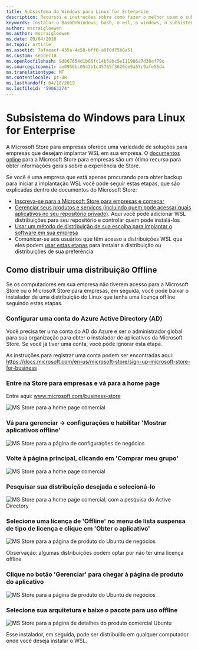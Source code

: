 ```yaml
---
title: Subsistema do Windows para Linux for Enterprise
description: Recursos e instruções sobre como fazer o melhor usam o subsistema Windows para Linux em um ambiente corporativo.
keywords: Instalar o BashOnWindows, bash, o wsl, o windows, o subsistema do windows para linux, windowssubsystem, ubuntu, debian, suse, windows 10, enterprise, implantação, offline, empacotamento, armazenamento, distribuição, instalação,
author: mscraigloewen
ms.author: mscraigloewen
ms.date: 09/04/2018
ms.topic: article
ms.assetid: 7afaeacf-435a-4e58-bff0-a9f0d75b8a51
ms.custom: seodec18
ms.openlocfilehash: 9d867654d1b66fc14b58bc5e111986a7d38ef79c
ms.sourcegitcommit: ae0956bc0543b1c45765f3620ce9a55c9afe55da
ms.translationtype: MT
ms.contentlocale: pt-BR
ms.lasthandoff: 04/18/2019
ms.locfileid: "59063274"
---
```

# <a name="windows-subsystem-for-linux-for-enterprise"></a>Subsistema do Windows para Linux for Enterprise

A Microsoft Store para empresas oferece uma variedade de soluções para empresas que desejam implantar WSL em sua empresa. O [documentos online](https://docs.microsoft.com/en-us/microsoft-store/) para a Microsoft Store para empresas são um ótimo recurso para obter informações gerais sobre a experiência de Store.

Se você é uma empresa que está apenas procurando para obter backup para iniciar a implantação WSL você pode seguir estas etapas, que são explicadas dentro de documentos do Microsoft Store:

* [Inscreva-se para a Microsoft Store para empresas e começar](https://docs.microsoft.com/en-us/microsoft-store/sign-up-microsoft-store-for-business-overview)
* [Gerenciar seus produtos e serviços (incluindo quem pode acessar quais aplicativos no seu repositório privado)](https://docs.microsoft.com/en-us/microsoft-store/manage-apps-microsoft-store-for-business-overview). Aqui você pode adicionar WSL distribuições para seu repositório e controlar quem pode instalá-los
* [Usar um método de distribuição de sua escolha para implantar o software em sua empresa](https://docs.microsoft.com/en-us/microsoft-store/distribute-apps-to-your-employees-microsoft-store-for-business)
* Comunicar-se aos usuários que têm acesso a distribuições WSL que eles podem [usar estas etapas](https://docs.microsoft.com/en-us/windows/wsl/install-win10) para instalar a distribuição ou distribuições de sua preferência 

## <a name="how-to-distribute-a-distro-offline"></a>Como distribuir uma distribuição Offline

Se os computadores em sua empresa não tiverem acesso para a Microsoft Store ou o Microsoft Store para empresas, em seguida, você pode baixar o instalador de uma distribuição do Linux que tenha uma licença offline seguindo estas etapas. 

### <a name="set-up-an-azure-active-directory-ad-account"></a>Configurar uma conta do Azure Active Directory (AD) 

Você precisa ter uma conta do AD do Azure e ser o administrador global para sua organização para obter o instalador de aplicativos da Microsoft Store. Se você já tiver uma conta, você pode ignorar esta etapa.

As instruções para registrar uma conta podem ser encontradas aqui: https://docs.microsoft.com/en-us/microsoft-store/sign-up-microsoft-store-for-business

### <a name="sign-into-the-store-for-business-and-go-to-the-homepage"></a>Entre na Store para empresas e vá para a home page
Entre aqui: www.microsoft.com/business-store

![MS Store para a home page comercial](media/offlineinstallscreens/1-screen.png)

### <a name="go-to-manage-settings-and-enable-show-offline-apps"></a>Vá para gerenciar -> configurações e habilitar 'Mostrar aplicativos offline'

![MS Store para a página de configurações de negócios](media/offlineinstallscreens/2-screen.png)

### <a name="go-back-to-the-main-page-by-clicking-shop-for-my-group"></a>Volte à página principal, clicando em 'Comprar meu grupo'

![MS Store para a home page comercial](media/offlineinstallscreens/1-screen.png)

### <a name="search-for-your-desired-distro-and-select-it"></a>Pesquisar sua distribuição desejada e selecioná-lo

![MS Store para a home page comercial, com a pesquisa do Active Directory](media/offlineinstallscreens/3-screen.png)

### <a name="select-an-offline-license-in-the-license-type-dropdown-menu-and-click-get-the-app"></a>Selecione uma licença de 'Offline' no menu de lista suspensa de tipo de licença e clique em 'Obter o aplicativo'

![MS Store para a página de produto do Ubuntu de negócios](media/offlineinstallscreens/4-screen.png)

Observação: algumas distribuições podem optar por não ter uma licença offline

### <a name="click-the-manage-button-to-get-to-the-apps-product-page"></a>Clique no botão 'Gerenciar' para chegar à página de produto do aplicativo

![MS Store para a página de produto do Ubuntu de negócios](media/offlineinstallscreens/5-screen.png)

### <a name="select-your-architecture-and-download-the-package-for-offline-use"></a>Selecione sua arquitetura e baixe o pacote para uso offline

![MS Store para a página de detalhes do produto comercial Ubuntu](media/offlineinstallscreens/6-screen.png)

Esse instalador, em seguida, pode ser distribuído em qualquer computador onde você deseja instalar o WSL.
